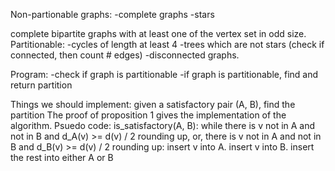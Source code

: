Non-partionable graphs: 
-complete graphs
-stars

complete bipartite graphs with at least one of the vertex set in odd size.
Partitionable: 
-cycles of length at least 4
-trees which are not stars (check if connected, then count # edges)
-disconnected graphs.

Program: 
-check if graph is partitionable
-if graph is partitionable, find and return partition

Things we should implement: given a satisfactory pair (A, B), find the partition
The proof of proposition 1 gives the implementation of the algorithm.
Psuedo code: 
is_satisfactory(A, B):
  while there is v not in A and not in B and d_A(v) >= d(v) / 2 rounding up, or, there is v not in A and not in B and d_B(v) >= d(v) / 2 rounding up:
    insert v into A.
    insert v into B.
  insert the rest into either A or B
  
